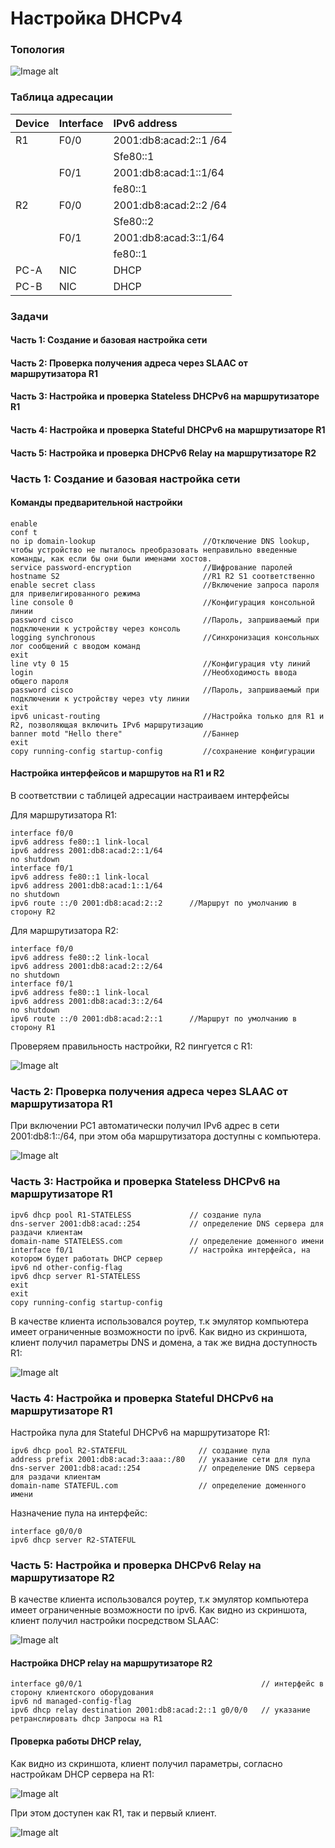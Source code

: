 # Настройка DHCPv4

### Топология

![Image alt](https://github.com/anrent/otus-networks/blob/main/labs/lab03/DHCPv6/topo.png)

### Таблица адресации

| Device  | Interface        | IPv6 address                 |
| :-------|:-----------------| :----------------------------| 
| R1      | F0/0             | 2001:db8:acad:2::1 /64       |
|         |                  | Sfe80::1                     |
|         | F0/1             | 2001:db8:acad:1::1/64        |
|         |                  | fe80::1                      |
| R2      | F0/0             | 2001:db8:acad:2::2 /64       |
|         |                  | Sfe80::2                     |
|         | F0/1             | 2001:db8:acad:3::1/64        |
|         |                  | fe80::1                      |
| PC-A    | NIC              | DHCP                         |
| PC-B    | NIC              | DHCP                         |

### Задачи
#### Часть 1: Создание и базовая настройка сети
#### Часть 2: Проверка получения адреса через SLAAC от маршрутизатора R1
#### Часть 3: Настройка и проверка Stateless DHCPv6 на маршрутизаторе R1
#### Часть 4: Настройка и проверка Stateful DHCPv6 на маршрутизаторе R1
#### Часть 5: Настройка и проверка DHCPv6 Relay на маршрутизаторе R2


### Часть 1: Создание и базовая настройка сети

#### Команды предварительной настройки

```
enable
conf t
no ip domain-lookup                        //Отключение DNS lookup, чтобы устройство не пыталось преобразовать неправильно введенные команды, как если бы они были именами хостов.
service password-encryption                //Шифрование паролей     
hostname S2                                //R1 R2 S1 соответственно
enable secret class                        //Включение запроса пароля для привелигированного режима
line console 0                             //Конфигурация консольной линии
password cisco                             //Пароль, запршиваемый при подключении к устройству через консоль
logging synchronous                        //Синхронизация консольных лог сообщений с вводом команд
exit
line vty 0 15                              //Конфигурация vty линий
login                                      //Необходимость ввода общего пароля
password cisco                             //Пароль, запршиваемый при подключении к устройству через vty линии
exit
ipv6 unicast-routing                       //Настройка только для R1 и R2, позволяющая включить IPv6 маршрутизацию
banner motd "Hello there"                  //Баннер
exit
copy running-config startup-config         //сохранение конфигурации
```
#### Настройка интерфейсов и маршрутов на R1 и R2
В соответствии с таблицей адресации настраиваем интерфейсы

Для маршрутизатора R1:
```
interface f0/0
ipv6 address fe80::1 link-local
ipv6 address 2001:db8:acad:2::1/64
no shutdown
interface f0/1
ipv6 address fe80::1 link-local
ipv6 address 2001:db8:acad:1::1/64
no shutdown
ipv6 route ::/0 2001:db8:acad:2::2      //Маршрут по умолчанию в сторону R2
```
Для маршрутизатора R2:
```
interface f0/0
ipv6 address fe80::2 link-local
ipv6 address 2001:db8:acad:2::2/64
no shutdown
interface f0/1
ipv6 address fe80::1 link-local
ipv6 address 2001:db8:acad:3::2/64
no shutdown
ipv6 route ::/0 2001:db8:acad:2::1      //Маршрут по умолчанию в сторону R1
```

Проверяем правильность настройки, R2 пингуется с R1:

![Image alt](https://github.com/anrent/otus-networks/blob/main/labs/lab03/DHCPv6/ping_R2.png)


### Часть 2: Проверка получения адреса через SLAAC от маршрутизатора R1

При включении PC1 автоматически получил IPv6 адрес в сети 2001:db8:1::/64, при этом оба маршрутизатора доступны с компьютера.

![Image alt](https://github.com/anrent/otus-networks/blob/main/labs/lab03/DHCPv6/SLAAC_PC1.png)


### Часть 3: Настройка и проверка Stateless DHCPv6 на маршрутизаторе R1


```
ipv6 dhcp pool R1-STATELESS             // создание пула
dns-server 2001:db8:acad::254           // определение DNS сервера для раздачи клиентам
domain-name STATELESS.com               // определение доменного имени
interface f0/1                          // настройка интерфейса, на котором будет работать DHCP сервер
ipv6 nd other-config-flag               
ipv6 dhcp server R1-STATELESS
exit
exit
copy running-config startup-config
```
В качестве клиента использовался роутер, т.к эмулятор компьютера имеет ограниченные возможности по ipv6. Как видно из скриншота, клиент получил параметры DNS и домена, а так же видна доступность R1:

![Image alt](https://github.com/anrent/otus-networks/blob/main/labs/lab03/DHCPv6/Stateless.png)

### Часть 4: Настройка и проверка Stateful DHCPv6 на маршрутизаторе R1

Настройка пула для Stateful DHCPv6 на маршрутизаторе R1:

```
ipv6 dhcp pool R2-STATEFUL                // создание пула
address prefix 2001:db8:acad:3:aaa::/80   // указание сети для пула
dns-server 2001:db8:acad::254             // определение DNS сервера для раздачи клиентам
domain-name STATEFUL.com                  // определение доменного имени
```

Назначение пула на интерфейс:

```
interface g0/0/0
ipv6 dhcp server R2-STATEFUL
```

### Часть 5: Настройка и проверка DHCPv6 Relay на маршрутизаторе R2

В качестве клиента использовался роутер, т.к эмулятор компьютера имеет ограниченные возможности по ipv6. Как видно из скриншота, клиент получил настройки посредством SLAAC:

![Image alt](https://github.com/anrent/otus-networks/blob/main/labs/lab03/DHCPv6/SLAAC_Client2.PNG)

#### Настройка DHCP relay на маршрутизаторе R2

```
interface g0/0/1                                        // интерфейс в сторону клиентского оборудования
ipv6 nd managed-config-flag                             
ipv6 dhcp relay destination 2001:db8:acad:2::1 g0/0/0   // указание ретранслировать dhcp Запросы на R1
```
#### Проверка работы DHCP relay,

Как видно из скриншота, клиент получил параметры, согласно настройкам DHCP сервера на R1:

![Image alt](https://github.com/anrent/otus-networks/blob/main/labs/lab03/DHCPv6/Statefull.PNG)

При этом доступен как R1, так и первый клиент.

![Image alt](https://github.com/anrent/otus-networks/blob/main/labs/lab03/DHCPv6/ping.PNG)

